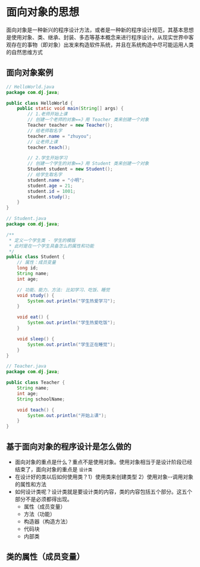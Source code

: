# 面向对象的思想
面向对象是一种新兴的程序设计方法，或者是一种新的程序设计规范，其基本思想是使用对象、类、继承、封装、多态等基本概念来进行程序设计。从现实世界中客观存在的事物（即对象）出发来构造软件系统，并且在系统构造中尽可能运用人类的自然思维方式

## 面向对象案例
``` java
// HelloWorld.java
package com.dj.java;

public class HelloWorld {
	public static void main(String[] args) {
		// 1.老师开始上课
		// 创建一个老师的对象==》用 Teacher 类来创建一个对象
		Teacher teacher = new Teacher();
		// 给老师取名字
		teacher.name = "zhuyou";
		// 让老师上课
		teacher.teach();

		// 2.学生开始学习
		// 创建一个学生的对象==》用 Student 类来创建一个对象
		Student student = new Student();
		// 给学生取名字
		student.name = "小明";
		student.age = 21;
		student.id = 1001;
		student.study();
	}
}
```
``` java
// Student.java
package com.dj.java;

/**
 * 定义一个学生类 - 学生的模版
 * 此时是在一个学生具备怎么的属性和功能
 */
public class Student {
	// 属性：成员变量
	long id;
	String name;
	int age;

	// 功能、能力、方法: 比如学习、吃饭、睡觉
	void study() {
		System.out.println("学生热爱学习");
	}

	void eat() {
		System.out.println("学生热爱吃饭");
	}

	void sleep() {
		System.out.println("学生正在睡觉");
	}
}
```
``` java
// Teacher.java
package com.dj.java;

public class Teacher {
	String name;
	int age;
	String schoolName;

	void teach() {
		System.out.println("开始上课");
	}
}
```

## 基于面向对象的程序设计是怎么做的
- 面向对象的重点是什么？重点不是使用对象。使用对象相当于是设计阶段已经结束了，面向对象的重点是 `设计类`
- 在设计好的类以后如何使用类？1）使用类来创建类型 2）使用对象--调用对象的属性和方法
- 如何设计类呢？设计类就是要设计类的内容，类的内容包括五个部分。这五个部分不是必须都得出现。
	- 属性（成员变量）
	- 方法（功能）
	- 构造器（构造方法）
	- 代码块
	- 内部类

## 类的属性（成员变量）
